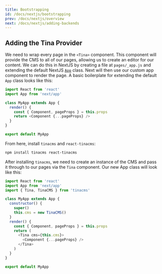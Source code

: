 ```yaml
---
title: Bootstrapping
id: /docs/nextjs/bootstrapping
prev: /docs/nextjs/overview
next: /docs/nextjs/adding-backends
---
```


## Adding the Tina Provider

We need to wrap every page in the `<Tina>` component. This component will provide the CMS to all of our pages, allowing us to create an editor for our content. We can do this in NextJS by creating a file at `pages/_app.js` and extending the default NextJS [`App`](https://nextjs.org/docs#custom-app) class. Next will then use our custom app component to render the page. A basic boilerplate for extending the default `App` class looks like this:

```javascript
import React from 'react'
import App from 'next/app'

class MyApp extends App {
  render() {
    const { Component, pageProps } = this.props
    return <Component {...pageProps} />
  }
}

export default MyApp
```

From here, install `tinacms` and `react-tinacms`:

```bash
npm install tinacms react-tinacms
```

After installing `tinacms`, we need to create an instance of the CMS and pass it through to our pages via the `Tina` component. Our new App class will look like this:

```javascript
import React from 'react'
import App from 'next/app'
import { Tina, TinaCMS } from 'tinacms'

class MyApp extends App {
  constructor() {
    super()
    this.cms = new TinaCMS()
  }
  render() {
    const { Component, pageProps } = this.props
    return (
      <Tina cms={this.cms}>
        <Component {...pageProps} />
      </Tina>
    )
  }
}

export default MyApp
```
